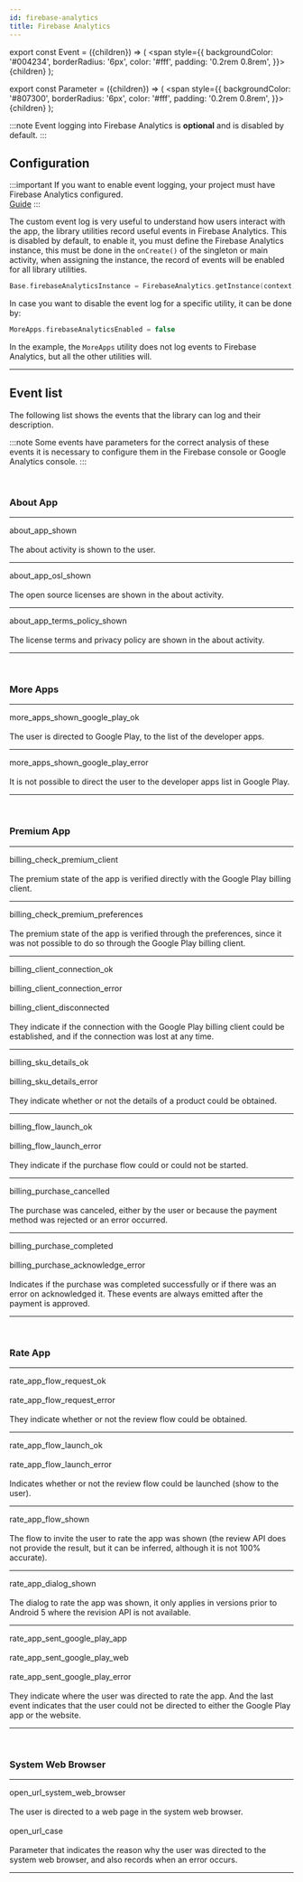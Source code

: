 ```yaml
---
id: firebase-analytics
title: Firebase Analytics
---
```


export const Event = ({children}) => ( <span style={{
    backgroundColor: '#004234',
    borderRadius: '6px',
    color: '#fff',
    padding: '0.2rem 0.8rem',
}}>{children}</span> );

export const Parameter = ({children}) => ( <span style={{
    backgroundColor: '#807300',
    borderRadius: '6px',
    color: '#fff',
   padding: '0.2rem 0.8rem',
}}>{children}</span> );

:::note
Event logging into Firebase Analytics is **optional** and is disabled by default.
:::

## Configuration

:::important
If you want to enable event logging, your project must have Firebase Analytics configured.<br/>
[Guide](https://firebase.google.com/docs/analytics/get-started?platform=android)
:::

The custom event log is very useful to understand how users interact with the app, the library utilities record useful events in Firebase Analytics.
This is disabled by default, to enable it, you must define the Firebase Analytics instance, this must be done in the `onCreate()` of the singleton or 
main activity, when assigning the instance, the record of events will be enabled for all library utilities.

```kotlin
Base.firebaseAnalyticsInstance = FirebaseAnalytics.getInstance(context)
```

In case you want to disable the event log for a specific utility, it can be done by:
```kotlin
MoreApps.firebaseAnalyticsEnabled = false
```
In the example, the `MoreApps` utility does not log events to Firebase Analytics, but all the other utilities will.

---

## Event list

The following list shows the events that the library can log and their description.

:::note
Some events have <Parameter>parameters</Parameter> for the correct analysis of these events it is necessary to configure them in the Firebase console 
or Google Analytics console.
:::

<br/>

### About App

---
<Event>about_app_shown</Event><br/><br/>
The about activity is shown to the user.

---
<Event>about_app_osl_shown</Event><br/><br/>
The open source licenses are shown in the about activity.

---
<Event>about_app_terms_policy_shown</Event><br/><br/>
The license terms and privacy policy are shown in the about activity.

---
<br/>



### More Apps

---
<Event>more_apps_shown_google_play_ok</Event><br/><br/>
The user is directed to Google Play, to the list of the developer apps.

---
<Event>more_apps_shown_google_play_error</Event><br/><br/>
It is not possible to direct the user to the developer apps list in Google Play.

---
<br/>



### Premium App

---
<Event>billing_check_premium_client</Event><br/><br/>
The premium state of the app is verified directly with the Google Play billing client.

---
<Event>billing_check_premium_preferences</Event><br/><br/>
The premium state of the app is verified through the preferences, since it was not possible to do so through the Google Play billing client.

---
<Event>billing_client_connection_ok</Event><br/><br/>
<Event>billing_client_connection_error</Event><br/><br/>
<Event>billing_client_disconnected</Event><br/><br/>
They indicate if the connection with the Google Play billing client could be established, and if the connection was lost at any time.

---
<Event>billing_sku_details_ok</Event><br/><br/>
<Event>billing_sku_details_error</Event><br/><br/>
They indicate whether or not the details of a product could be obtained.

---
<Event>billing_flow_launch_ok</Event><br/><br/>
<Event>billing_flow_launch_error</Event><br/><br/>
They indicate if the purchase flow could or could not be started.

---
<Event>billing_purchase_cancelled</Event><br/><br/>
The purchase was canceled, either by the user or because the payment method was rejected or an error occurred.

---
<Event>billing_purchase_completed</Event><br/><br/>
<Event>billing_purchase_acknowledge_error</Event><br/><br/>
Indicates if the purchase was completed successfully or if there was an error on acknowledged it. These events are always emitted after the 
payment is approved.

---
<br/>



### Rate App

---
<Event>rate_app_flow_request_ok</Event><br/><br/>
<Event>rate_app_flow_request_error</Event><br/><br/>
They indicate whether or not the review flow could be obtained.

---
<Event>rate_app_flow_launch_ok</Event><br/><br/>
<Event>rate_app_flow_launch_error</Event><br/><br/>
Indicates whether or not the review flow could be launched (show to the user).

---
<Event>rate_app_flow_shown</Event><br/><br/>
The flow to invite the user to rate the app was shown (the review API does not provide the result, but it can be inferred, although it is not 
100% accurate).

---
<Event>rate_app_dialog_shown</Event><br/><br/>
The dialog to rate the app was shown, it only applies in versions prior to Android 5 where the revision API is not available.

---
<Event>rate_app_sent_google_play_app</Event><br/><br/>
<Event>rate_app_sent_google_play_web</Event><br/><br/>
<Event>rate_app_sent_google_play_error</Event><br/><br/>
They indicate where the user was directed to rate the app. And the last event indicates that the user could not be directed to either the Google Play 
app or the website.

---
<br/>



### System Web Browser

---
<Event>open_url_system_web_browser</Event><br/><br/>
The user is directed to a web page in the system web browser.
<br/><br/>
<Parameter>open_url_case</Parameter><br/><br/>
Parameter that indicates the reason why the user was directed to the system web browser, and also records when an error occurs.

---
<br/>
